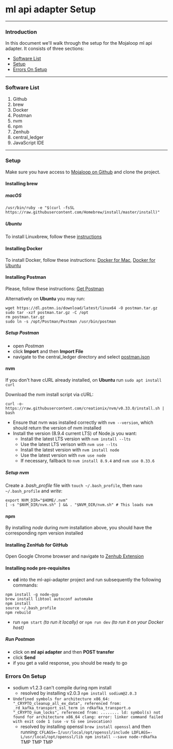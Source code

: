 # ml api adapter Setup

***

### Introduction 
In this document we'll walk through the setup for the Mojaloop ml api adapter. It consists of three sections:

* [Software List](#software-list)
* [Setup](#setup)
* [Errors On Setup](#errors-on-setup)

***

### Software List
1. Github
2. brew
3. Docker
4. Postman
5. nvm
6. npm
7. Zenhub
8. central_ledger
9. JavaScript IDE
***

### Setup
Make sure you have access to [Mojaloop on Github](https://github.com/mojaloop/ml-api-adapter) and clone the project.

#### Installing brew
##### macOS
```
/usr/bin/ruby -e "$(curl -fsSL https://raw.githubusercontent.com/Homebrew/install/master/install)"
```

##### Ubuntu
To install Linuxbrew, follow these [instructions](http://linuxbrew.sh/#install-linuxbrew)

#### Installing Docker
To install Docker, follow these instructions: [Docker for Mac](https://docs.docker.com/docker-for-mac/), [Docker for Ubuntu](https://docs.docker.com/install/linux/docker-ce/ubuntu/#install-using-the-repository)


#### Installing Postman
Please, follow these instructions: [Get Postman](https://www.getpostman.com/postman)

Alternatively on **Ubuntu** you may run:
```
wget https://dl.pstmn.io/download/latest/linux64 -O postman.tar.gz
sudo tar -xzf postman.tar.gz -C /opt
rm postman.tar.gz
sudo ln -s /opt/Postman/Postman /usr/bin/postman
```

##### Setup Postman
* open *Postman*
* click **Import** and then **Import File**
* navigate to the central_ledger directory and select [postman.json](./postman.json)

#### nvm
If you don't have cURL already installed, on **Ubuntu** run `sudo apt install curl`

Download the nvm install script via cURL:
```
curl -o- https://raw.githubusercontent.com/creationix/nvm/v0.33.0/install.sh | bash
```
* Ensure that nvm was installed correctly with `nvm --version`, which should return the version of nvm installed
* Install the version (8.9.4 current LTS) of Node.js you want:
  * Install the latest LTS version with `nvm install --lts`
  * Use the latest LTS verison with `nvm use --lts`
  * Install the latest version with `nvm install node`
  * Use the latest version with `nvm use node`
  * If necessary, fallback to `nvm install 8.9.4` and `nvm use 0.33.6`

##### Setup nvm
Create a *.bash_profile* file with `touch ~/.bash_profile`, then `nano ~/.bash_profile` and *write*:
```
export NVM_DIR="$HOME/.nvm"
[ -s "$NVM_DIR/nvm.sh" ] && . "$NVM_DIR/nvm.sh" # This loads nvm
```

#### npm
By installing *node* during *nvm* installation above, you should have the corresponding npm version installed

#### Installing ZenHub for GitHub
Open Google Chrome browser and navigate to [Zenhub Extension](https://chrome.google.com/webstore/detail/zenhub-for-github/ogcgkffhplmphkaahpmffcafajaocjbd)

#### Installing node pre-requisites 
* **cd** into the ml-api-adapter project and run subsequently the following commands:
```
npm install -g node-gyp
brew install libtool autoconf automake
npm install
source ~/.bash_profile
npm rebuild

```
* run `npm start` *(to run it locally)* or `npm run dev` *(to run it on your Docker host)*

##### Run Postman
* click on **ml api adapter** and then **POST transfer**
* click **Send**
* if you get a valid response, you should be ready to go

### Errors On Setup
* sodium v1.2.3 can't compile during npm install
  - resolved by installing v2.0.3 `npm install sodium@2.0.3`
* `
Undefined symbols for architecture x86_64:
  "_CRYPTO_cleanup_all_ex_data", referenced from:
      _rd_kafka_transport_ssl_term in rdkafka_transport.o
  "_CRYPTO_num_locks", referenced from:
  ........
  ld: symbol(s) not found for architecture x86_64
clang: error: linker command failed with exit code 1 (use -v to see invocation) 
`
  - resolved by installing openssl `brew install openssl` and then running: `CFLAGS=-I/usr/local/opt/openssl/include LDFLAGS=-L/usr/local/opt/openssl/lib npm install --save node-rdkafka`  
TMP
TMP
TMP
